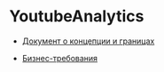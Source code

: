 # YoutubeAnalytics

- [Документ о концепции и границах](docs/concept_boundaries.md)

- [Бизнес-требования](docs/use_case.md)